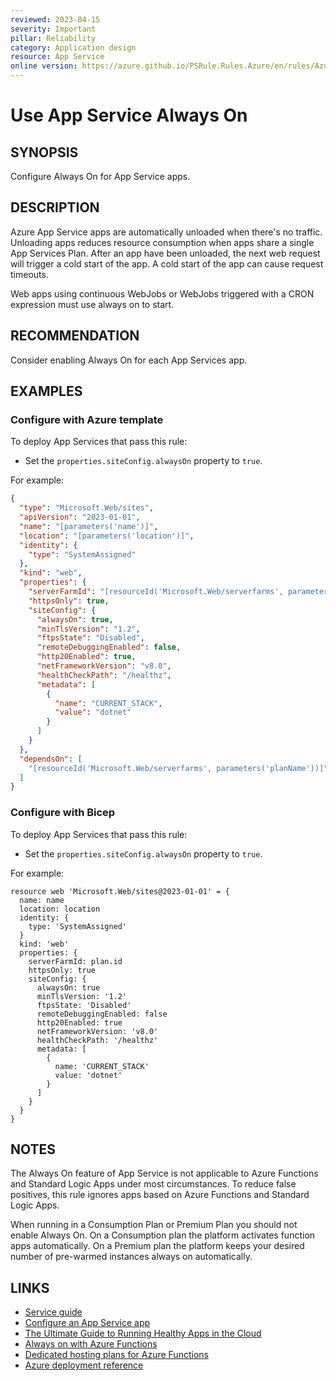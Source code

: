 ```yaml
---
reviewed: 2023-04-15
severity: Important
pillar: Reliability
category: Application design
resource: App Service
online version: https://azure.github.io/PSRule.Rules.Azure/en/rules/Azure.AppService.AlwaysOn/
---
```


# Use App Service Always On

## SYNOPSIS

Configure Always On for App Service apps.

## DESCRIPTION

Azure App Service apps are automatically unloaded when there's no traffic.
Unloading apps reduces resource consumption when apps share a single App Services Plan.
After an app have been unloaded, the next web request will trigger a cold start of the app.
A cold start of the app can cause request timeouts.

Web apps using continuous WebJobs or WebJobs triggered with a CRON expression must use always on to start.

## RECOMMENDATION

Consider enabling Always On for each App Services app.

## EXAMPLES

### Configure with Azure template

To deploy App Services that pass this rule:

- Set the `properties.siteConfig.alwaysOn` property to `true`.

For example:

```json
{
  "type": "Microsoft.Web/sites",
  "apiVersion": "2023-01-01",
  "name": "[parameters('name')]",
  "location": "[parameters('location')]",
  "identity": {
    "type": "SystemAssigned"
  },
  "kind": "web",
  "properties": {
    "serverFarmId": "[resourceId('Microsoft.Web/serverfarms', parameters('planName'))]",
    "httpsOnly": true,
    "siteConfig": {
      "alwaysOn": true,
      "minTlsVersion": "1.2",
      "ftpsState": "Disabled",
      "remoteDebuggingEnabled": false,
      "http20Enabled": true,
      "netFrameworkVersion": "v8.0",
      "healthCheckPath": "/healthz",
      "metadata": [
        {
          "name": "CURRENT_STACK",
          "value": "dotnet"
        }
      ]
    }
  },
  "dependsOn": [
    "[resourceId('Microsoft.Web/serverfarms', parameters('planName'))]"
  ]
}
```

### Configure with Bicep

To deploy App Services that pass this rule:

- Set the `properties.siteConfig.alwaysOn` property to `true`.

For example:

```bicep
resource web 'Microsoft.Web/sites@2023-01-01' = {
  name: name
  location: location
  identity: {
    type: 'SystemAssigned'
  }
  kind: 'web'
  properties: {
    serverFarmId: plan.id
    httpsOnly: true
    siteConfig: {
      alwaysOn: true
      minTlsVersion: '1.2'
      ftpsState: 'Disabled'
      remoteDebuggingEnabled: false
      http20Enabled: true
      netFrameworkVersion: 'v8.0'
      healthCheckPath: '/healthz'
      metadata: [
        {
          name: 'CURRENT_STACK'
          value: 'dotnet'
        }
      ]
    }
  }
}
```

## NOTES

The Always On feature of App Service is not applicable to Azure Functions and Standard Logic Apps under most circumstances.
To reduce false positives, this rule ignores apps based on Azure Functions and Standard Logic Apps.

When running in a Consumption Plan or Premium Plan you should not enable Always On.
On a Consumption plan the platform activates function apps automatically.
On a Premium plan the platform keeps your desired number of pre-warmed instances always on automatically.

## LINKS

- [Service guide](https://learn.microsoft.com/azure/well-architected/service-guides/app-service-web-apps)
- [Configure an App Service app](https://learn.microsoft.com/azure/app-service/configure-common#configure-general-settings)
- [The Ultimate Guide to Running Healthy Apps in the Cloud](https://azure.github.io/AppService/2020/05/15/Robust-Apps-for-the-cloud.html#update-your-default-settings)
- [Always on with Azure Functions](https://github.com/Azure/Azure-Functions/wiki/Enable-Always-On-when-running-on-dedicated-App-Service-Plan)
- [Dedicated hosting plans for Azure Functions](https://learn.microsoft.com/azure/azure-functions/dedicated-plan)
- [Azure deployment reference](https://learn.microsoft.com/azure/templates/microsoft.web/sites)
